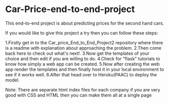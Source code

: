 # Car-Price-end-to-end-project
This end-to-end project is about predicting prices for the second hand cars.

If you would like to give this project a try then you can follow these steps:

1.Firstly get in to the Car_price_End_to_End_Project2 repository where there is a readme with explanation about approaching the problem.
2.Then come back here to check out what's next!.
3.Now get the templates of your choice and then edit if you are willing to do.
4.Check for "flask" tutorials to know how simply a web app can be created.
5.Now after creating the web app render the templates and then finally host it in your local environment to see if it works well.
6.After that head over to Heroku(PAAC) to deploy the model.

Note: There are separate html index files for each company if you are very good with CSS and HTML then you can make them all at a single page
